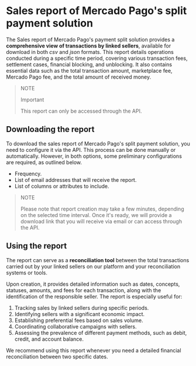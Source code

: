# Sales report of Mercado Pago's split payment solution

The Sales report of Mercado Pago's payment split solution provides a **comprehensive view of transactions by linked sellers**, available for download in both _csv_ and _json_ formats. This report details operations conducted during a specific time period, covering various transaction fees, settlement cases, financial blocking, and unblocking. It also contains essential data such as the total transaction amount, marketplace fee, Mercado Pago fee, and the total amount of received money.

> NOTE
>
> Important
>
> This report can only be accessed through the API.

## Downloading the report

To download the sales report of Mercado Pago's split payment solution, you need to configure it via the API. This process can be done manually or automatically. However, in both options, some preliminary configurations are required, as outlined below.

   - Frequency.
   - List of email addresses that will receive the report.
   - List of columns or attributes to include.

> NOTE
>
> Please note that report creation may take a few minutes, depending on the selected time interval. Once it's ready, we will provide a download link that you will receive via email or can access through the API.

## Using the report

The report can serve as a **reconciliation tool** between the total transactions carried out by your linked sellers on our platform and your reconciliation systems or tools.

Upon creation, it provides detailed information such as dates, concepts, statuses, amounts, and fees for each transaction, along with the identification of the responsible seller. The report is especially useful for:

 1. Tracking sales by linked sellers during specific periods.
 2. Identifying sellers with a significant economic impact.
 3. Establishing preferential fees based on sales volume.
 4. Coordinating collaborative campaigns with sellers.
 5. Assessing the prevalence of different payment methods, such as debit, credit, and account balance.

We recommend using this report whenever you need a detailed financial reconciliation between two specific dates.
